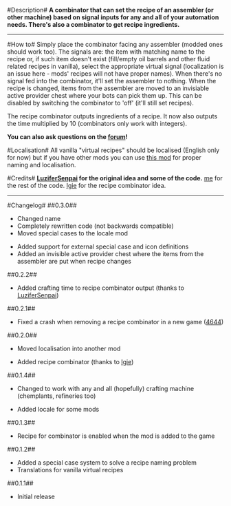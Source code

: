 #Description#
**A combinator that can set the recipe of an assembler (or other machine) based on signal inputs for any and all of your automation needs. There's also a combinator to get recipe ingredients.**

-------------

#How to#
Simply place the combinator facing any assembler (modded ones should work too).
The signals are: the item with matching name to the recipe or, if such item doesn't exist (fill/empty oil barrels and other fluid related recipes in vanilla), select the appropriate virtual signal (localization is an issue here - mods' recipes will not have proper names).
When there's no signal fed into the combinator, it'll set the assembler to nothing.
When the recipe is changed, items from the assembler are moved to an invisiable active provider chest where your bots can pick them up. This can be disabled by switching the combinator to 'off' (it'll still set recipes).

The recipe combinator outputs ingredients of a recipe. It now also outputs the time multiplied by 10 (combinators only work with integers).

**You can also ask questions on the [forum](https://forums.factorio.com/viewtopic.php?f=93&t=34405)!**

#Localisation#
All vanilla "virtual recipes" should be localised (English only for now) but if you have other mods you can use [this mod](https://mods.factorio.com/mods/theRustyKnife/crafting-combinator-locale) for proper naming and localisation.

#Credits#
**[LuziferSenpai](https://mods.factorio.com/mods/LuziferSenpai) for the original idea and some of the code.** 
[me](https://mods.factorio.com/mods/theRustyKnife) for the rest of the code.
[Igie](https://mods.factorio.com/mods/theRustyKnife/crafting_combinator/discussion/4421) for the recipe combinator idea.

-------------

#Changelog#
##0.3.0##
* Changed name
* Completely rewritten code (not backwards compatible)
* Moved special cases to the locale mod
+ Added support for external special case and icon definitions
+ Added an invisible active provider chest where the items from the assembler are put when recipe changes

##0.2.2##
+ Added crafting time to recipe combinator output (thanks to [LuziferSenpai](https://mods.factorio.com/mods/theRustyKnife/crafting_combinator/discussion/4654))

##0.2.1##
* Fixed a crash when removing a recipe combinator in a new game ([4644](https://mods.factorio.com/mods/theRustyKnife/crafting_combinator/discussion/4644))

##0.2.0##
* Moved localisation into another mod
+ Added recipe combinator (thanks to [Igie](https://mods.factorio.com/mods/theRustyKnife/crafting_combinator/discussion/4421))

##0.1.4##
* Changed to work with any and all (hopefully) crafting machine (chemplants, refineries too)
+ Added locale for some mods

##0.1.3##
* Recipe for combinator is enabled when the mod is added to the game

##0.1.2##
+ Added a special case system to solve a recipe naming problem
+ Translations for vanilla virtual recipes

##0.1.1##
+ Initial release
